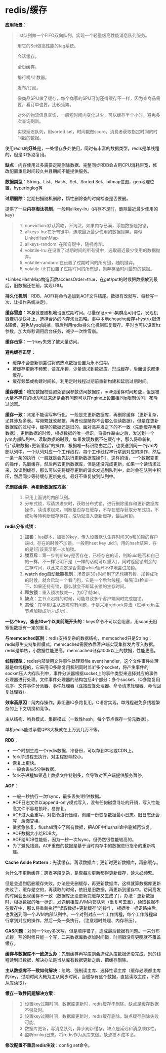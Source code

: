 # redis/缓存

**应用场景**：

> list队列做一个FIFO双向队列，实现一个轻量级高性能消息队列服务。
>
> 用它的Set做高性能的tag系统。
>
> 会话缓存。
>
> 全页缓存。
>
> 排行榜/计数器。
>
> 发布/订阅。
>
> 像商品SPU做了缓存，每个商家的SPU可能还得缓存不一样，因为查商品需要，看订单也要，比较频繁。
>
> 对外的物流信息查询，一般短时间内变化过少，可以缓存半个小时，避免多次查询刷新。
>
> 实现延迟队列，用sorted set，时间戳做score，消费者获取指定时间的时间戳的数据。

使用redis的**好处**是，一处缓存多处使用，同时有丰富的数据类型。redis是单线程的，但是IO多路复用。

**缺点**：内存使用过多需要定期删除数据、完整同步RDB会占用CPU消耗带宽，修改配置重启时间较久并且期间不能提供服务。

**数据类型**：String、List、Hash、Set、Sorted Set、bitmap位图，geo地理位置，hyperloglog等

**过期删除**：定期扫描随机删除，惰性删除查的时候检查是否要删。

提供了一些**内存淘汰机制**，一般用allkey-lru（内存不足时，删除最近最少使用的key）

> 1. noeviction:默认策略，不淘汰，如果内存已满，添加数据是报错。
> 2. allkeys-lru:在所有键中，选取最近最少使用的数据抛弃。类似LinkedHashMap。
> 3. allkeys-random: 在所有键中，随机抛弃。
> 4. volatile-lru:在设置了过期时间的所有键中，选取最近最少使用的数据抛弃。
> 5. volatile-random: 在设置了过期时间的所有键，随机抛弃。
> 6. volatile-ttl:在设置了过期时间的所有键，抛弃存活时间最短的数据。

*LinkedHashMap构造函数accessOrder=true，在get/put的时候把数据放到最后，旧数据还在前，实现LRU。

**持久化机制**：RDB、AOF(将命令追加到AOF文件结尾。数据有改就写、每秒写一次、让操作系统决定)。

**缓存雪崩**：本身就要随机地设置过期时间。尽量保证redis集群高可用性，发现机器宕机尽快补上，选择合适的内存淘汰策略。事中本地ehcache缓存+hystrix限流&降级，避免Mysql崩掉。事后利用redis持久化机制恢复缓存。平时也可以设置hz参数，加大每秒调用后台任务，减少一次性雪崩。

**缓存击穿**：一个key失效了被大量访问。

**避免缓存击穿**：

* 缓存不会更新则尝试将该热点数据设置为永不过期。
* 若缓存更新不频繁，做互斥锁，少量请求到数据库，形成缓存，后面请求都走缓存。
* 缓存频繁或构建时间长，利用定时线程过期前重新构建和延后过期时间。

**缓存穿透**：增加数据校验避免错误参数访问数据库，null也缓存时间短些，但是被大量不存在的id访问过来还是会有问题可以在nginx上设置相同ip限制访问，布隆过滤器。

**缓存一致**：肯定不能读写串行化，一般是先更新数据库，再删除缓存（更新复杂，尤其涉及多表。写频繁就改频繁，再者也是赌你不会那么快读数据），但是在更新数据库的过程中，缓存的数据还是旧的。面对高并发之下的不一致（先删缓存再更数据），更新数据的时候，根据数据的唯一标识，将操作路由之后，发送到一个jvm内部队列中。读取数据的时候，如果发现数据不在缓存中，那么将重新执行"读取数据+更新缓存"的操作，根据唯一标识路由之后，也发送到同一个jvm内部队列中。一个队列对应一个工作线程，每个工作线程串行拿到对应的操作，然后一条一条的执行（一般就是会先执行更新数据库操作），这样的话，一个数据变更的操作，先删缓存，然后再去更新数据库，但是还没完成更新，如果一个读请求过来，没读到缓存，那么可以先将缓存更新的请求发送到队列中，此时会在队列中积压，然后同步等待缓存更新完成，最好不重复放到队列中。

**先删除缓存、再更新数据库方案**：

> 1. 采用上面说的内部队列。
> 2. 分布式锁，写请求进来时，获取分布式锁，进行删除缓存和更新数据库操作。读请求起来，判断是否存在缓存，不存在缓存获取分布式锁，不成功等待判断缓存存在，成功就进入更新缓存，最后解锁。

**redis分布式锁**：

> 1. **加锁**：lua脚本，加锁的key，传入设置默认生存时间30s和加锁的客户端id，存在的时候不加锁。一般用hset key uid:1，用的hash结果，存的是1应该表示第一次加锁。
> 2. **锁互斥**：第一步判断key是否存在，已经存在的话，判断uid是否和自己的一样，不一样证明不是（一样的话就可以重入），同时返回锁剩余的生存时间，以此来决定是否需要while循环不停地尝试加锁。
> 3. **watch dog自动延期机制**：场景是30s时间到了还想拥有锁，加锁成功的时候，就会启动一个看门狗，它是一个后台线程，每隔10s检查一下，如果还持有锁，那么就会不断延长锁的生存时间。
> 4. **释放锁**：重入锁次数减一，为0了就del。
> 5. **缺点**：主节点宕机的时候，可能导致多个客户端同时完成加锁。
> 6. **其他**：在单机/主从故障时有问题，于是采用redlock算法（过半redis主节点加锁成功才成功）。

**一亿个key，查出10w个以某前缀开头的**：keys命令不可以会阻塞，用scan无阻塞但数据有一定的重复。

**与memcached区别**：redis支持复杂的数据结构，memcached只是String；redis原生支持集群模式，memcached需要依靠客户端实现集群发片写入数据。redis是单核，小数据性能更高，memcached储存100k以上的数据，性能更高。

**线程模型**：redis内部使用文件事件处理器file event handler，这个文件事件处理器是单线程的，它采用IO多路复用机制同时监听多个socket，将产生事件的socket压人内存队列中，事件分派器根据socket上的事件类型来选择对应的事件处理器进行处理。文件事件处理器的结构包括4个部分：多个socket、IO多路复用程序、文件事件分派器、事件处理器（连接应答处理器、命令请求处理器、命令回复处理器）。

**效率高原因**：纯内存操作，非阻塞IO多路复用，C语言实现，单线程避免多线程繁杂的上下文切换和竞争。

主从结构、哨兵模式、集群模式（一致性hash，每个节点保存一份元数据）。

单机redis能过承载QPS大概就在上万到几万不等。

**RDB**：

* 一个时刻生成一个redis数据，冷备份，可以存到本地或CDN上。
* fork子进程去执行，对主程影响较小。
* 恢复上更快。
* 一般会丢失5分钟数据。
* fork子进程如果遇上数据文件特别多，会导致对客户端提供服务暂停。

**AOF**：

* 一般一秒执行一次fsync，最多丢失1秒钟数据。
* AOF日志文件以append-only模式写入，没有任何磁盘寻址的开销，写入性能高文件不容易损坏，易修复。
* AOF过大会重写，对指令进行压缩，创建一份恢复数据最小日志。旧日志还会写，后面交换。
* 做紧急修复，flushall清空了所有数据，把AOF中flushall命令删掉再恢复。
* AOF数据大小给RDB大。
* AOF给RDB性能低，因为一秒一次fsync，但仍然很性能较高的。
* 为了避免错漏，AOF重做的数据是基于当时内存中的数据进行指令的重新构建。

**Cache Aside Pattern**：先读缓存，再读数据库；更新时更新数据库，再删缓存。

为什么不更新缓存：跨表字段复杂，是否每次更新都得更新缓存，读未必频繁。

但是会遇到后删缓存失败，办法是先删缓存，再更新数据库，这样就算数据库更新失败了，缓存是空的，再读取的时候，依旧是旧数据，再更新到缓存中。访问高发的时候会出现缓存不一致（数据库还没更新完缓存又生成了），办法：更新数据时，根据数据的唯一标识，发送到相应JVM内部队列（重复可去重），读取数据不在缓存中，那么将重新执行“读取数据+更新缓存”的操作， 根据唯一标识路由后，也发送到同一个JVM内部队列中。一个对列对应一个工作线程，每个工作线程串行拿到对应的操作，然后一条一条执行。（注意超时处理、内存积压）。

**CAS问题**：对同一个key多次写，但是顺序错了，造成最后数据有问题。一来分布式锁，写的时候只能一个写，二来数据库数据加时间戳，时间戳没有更晚就不覆盖缓存。

**缓存与数据库不一致怎么办**：先删缓存再写库则会造成从库数据还没完成，别的线程读到旧数据，解决办法是当从库有数据更新之后，把缓存删除。

**主从数据库不一致如何解决**：忽略、强制读主库、选择性读主库（缓存必须都主库的key，过期时间大概为主从同步时间，当缓存有这个数据，直接读取主库，不然从库读取）。

**缓存一致性问题解决方案**：

> 1. 设置key过期时间，数据库更新时，redis缓存不删除。缺点是缓存数据不够及时。
> 2. 设置key过期时间，数据库更新时，redis缓存删除。缺点缓存删除失败可能。
> 3. 数据库更新，写消息队列，异步刷新缓存。缺点是延迟和消息顺序性。
> 4. 监听binlog日志。将redis作为从库来做。缺点技术成本高。

**修改配置不重启redis生效**：config set命令。
